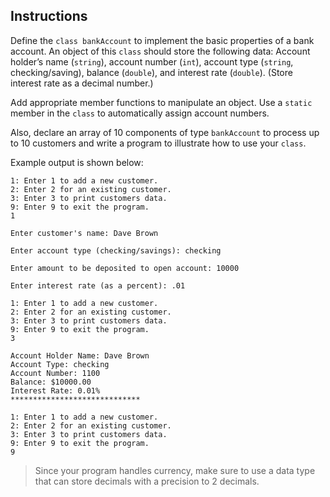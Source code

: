 ## Instructions
Define the `class bankAccount` to implement the basic properties of a bank account. An object of this `class` should store the following data: Account holder’s name (`string`), account number (`int`), account type (`string`, checking/saving), balance (`double`), and interest rate (`double`). (Store interest rate as a decimal number.) 

Add appropriate member functions to manipulate an object. Use a `static` member in the `class` to automatically assign account numbers. 

Also, declare an array of 10 components of type `bankAccount` to process up to 10 customers and write a program to illustrate how to use your `class`.

Example output is shown below:

```
1: Enter 1 to add a new customer.                                    
2: Enter 2 for an existing customer.                                 
3: Enter 3 to print customers data.                                  
9: Enter 9 to exit the program.                                      
1                                                                    
                                                                     
Enter customer's name: Dave Brown                                    
                                                                     
Enter account type (checking/savings): checking                      
                                                                     
Enter amount to be deposited to open account: 10000                  
                                                                     
Enter interest rate (as a percent): .01                              
                                                                     
1: Enter 1 to add a new customer.                                    
2: Enter 2 for an existing customer.                                 
3: Enter 3 to print customers data.                                  
9: Enter 9 to exit the program.                                      
3                                                                    
                                                                     
Account Holder Name: Dave Brown                                      
Account Type: checking                                               
Account Number: 1100                                                 
Balance: $10000.00                                                   
Interest Rate: 0.01%                                                 
*****************************                                        
                                                                     
1: Enter 1 to add a new customer.                                    
2: Enter 2 for an existing customer.                                 
3: Enter 3 to print customers data.                                  
9: Enter 9 to exit the program.                                      
9
```

> Since your program handles currency, make sure to use a data type that can store decimals with a precision to 2 decimals.